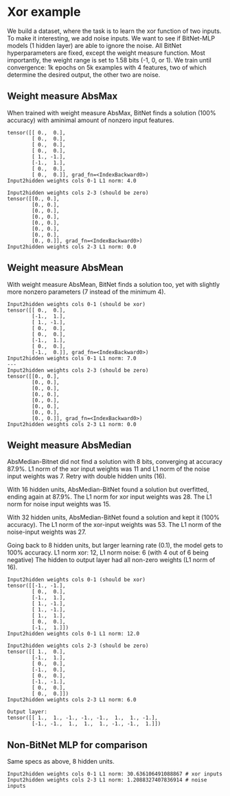 # Xor example


We build a dataset, where the task is to learn the xor function of two inputs.
To make it interesting, we add noise inputs.
We want to see if BitNet-MLP models (1 hidden layer) are able to ignore the noise.
All BitNet hyperparameters are fixed, except the weight measure function. Most importantly, the weight range is set to 1.58 bits (-1, 0, or 1).
We train until convergence: 1k epochs on 5k examples with 4 features, two of which determine the desired output, the other two are noise.


## Weight measure AbsMax

When trained with weight measure AbsMax, BitNet finds a solution (100% accuracy) with aminimal amount of nonzero input features.

```
tensor([[ 0.,  0.],
        [ 0.,  0.],
        [ 0.,  0.],
        [ 0.,  0.],
        [ 1., -1.],
        [-1.,  1.],
        [ 0.,  0.],
        [ 0.,  0.]], grad_fn=<IndexBackward0>)
Input2hidden weights cols 0-1 L1 norm: 4.0

Input2hidden weights cols 2-3 (should be zero)
tensor([[0., 0.],
        [0., 0.],
        [0., 0.],
        [0., 0.],
        [0., 0.],
        [0., 0.],
        [0., 0.],
        [0., 0.]], grad_fn=<IndexBackward0>)
Input2hidden weights cols 2-3 L1 norm: 0.0
```

## Weight measure AbsMean

With weight measure AbsMean, BitNet finds a solution too, yet with slightly more nonzero parameters (7 instead of the minimum 4).

```
Input2hidden weights cols 0-1 (should be xor)
tensor([[ 0.,  0.],
        [-1.,  1.],
        [ 1., -1.],
        [ 0.,  0.],
        [ 0.,  0.],
        [-1.,  1.],
        [ 0.,  0.],
        [-1.,  0.]], grad_fn=<IndexBackward0>)
Input2hidden weights cols 0-1 L1 norm: 7.0
---
Input2hidden weights cols 2-3 (should be zero)
tensor([[0., 0.],
        [0., 0.],
        [0., 0.],
        [0., 0.],
        [0., 0.],
        [0., 0.],
        [0., 0.],
        [0., 0.]], grad_fn=<IndexBackward0>)
Input2hidden weights cols 2-3 L1 norm: 0.0
```


## Weight measure AbsMedian

AbsMedian-Bitnet did not find a solution with 8 bits, converging at accuracy 87.9%.
L1 norm of the xor input weights was 11 and L1 norm of the noise input weights was 7.
Retry with double hidden units (16).

With 16 hidden units, AbsMedian-BitNet found a solution but overfitted, ending again at 87.9%. The L1
norm for xor input weights was 28. The L1 norm for noise input weights was 15.

With 32 hidden units, AbsMedian-BitNet found a solution and kept it (100% accuracy). 
The L1 norm of the xor-input weights was 53.
The L1 norm of the noise-input weights was 27. 

Going back to 8 hidden units, but larger learning rate (0.1),
the model gets to 100% accuracy. L1 norm xor: 12, L1 norm noise: 6 (with 4 out of 6 being negative)
The hidden to output layer had all non-zero weights (L1 norm of 16).
```
Input2hidden weights cols 0-1 (should be xor)
tensor([[-1., -1.],
        [ 0.,  0.],
        [-1.,  1.],
        [ 1., -1.],
        [ 1., -1.],
        [ 1.,  1.],
        [ 0.,  0.],
        [-1.,  1.]])
Input2hidden weights cols 0-1 L1 norm: 12.0

Input2hidden weights cols 2-3 (should be zero)
tensor([[ 1.,  0.],
        [-1.,  1.],
        [ 0.,  0.],
        [-1.,  0.],
        [ 0.,  0.],
        [-1., -1.],
        [ 0.,  0.],
        [ 0.,  0.]])
Input2hidden weights cols 2-3 L1 norm: 6.0

Output layer:
tensor([[ 1.,  1., -1., -1., -1.,  1.,  1., -1.],
        [-1., -1.,  1.,  1.,  1., -1., -1.,  1.]])
```



## Non-BitNet MLP for comparison

Same specs as above, 8 hidden units.

```
Input2hidden weights cols 0-1 L1 norm: 30.636106491088867 # xor inputs
Input2hidden weights cols 2-3 L1 norm: 1.2088327407836914 # noise inputs
```